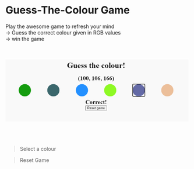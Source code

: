 # Guess-The-Colour Game

Play the awesome game to refresh your mind<br>
-> Guess the correct colour given in RGB values<br>
-> win the game<br>


<br>

![App_Image](Image.png)

<br>
<br>

>Select a colour

>Reset Game

<br>







